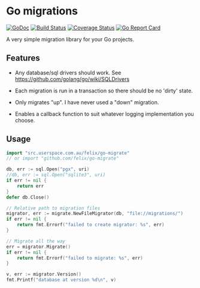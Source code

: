 # Go migrations

[![GoDoc](https://godoc.org/github.com/felix/go-migrate?status.svg)](http://godoc.org/github.com/felix/go-migrate)
[![Build Status](https://cloud.drone.io/api/badges/felix/go-migrate/status.svg)](https://cloud.drone.io/felix/go-migrate)
[![Coverage Status](https://coveralls.io/repos/github/felix/go-migrate/badge.svg?branch=master)](https://coveralls.io/github/felix/go-migrate?branch=master)
[![Go Report Card](https://goreportcard.com/badge/github.com/felix/go-migrate)](https://goreportcard.com/report/github.com/felix/go-migrate)

A very simple migration library for your Go projects.

## Features

- Any database/sql drivers should work. See https://github.com/golang/go/wiki/SQLDrivers

- Each migration is run in a transaction so there should be no 'dirty' state.

- Only migrates "up". I have never used a "down" migration.

- Enables a callback function to suit whatever logging implementation you choose.

## Usage

```go
import "src.userspace.com.au/felix/go-migrate"
// or import "github.com/felix/go-migrate"

db, err := sql.Open("pgx", uri)
//db, err := sql.Open("sqlite3", uri)
if err != nil {
    return err
}
defer db.Close()

// Relative path to migration files
migrator, err := migrate.NewFileMigrator(db, "file://migrations/")
if err != nil {
    return fmt.Errorf("failed to create migrator: %s", err)
}

// Migrate all the way
err = migrator.Migrate()
if err != nil {
    return fmt.Errorf("failed to migrate: %s", err)
}

v, err := migrator.Version()
fmt.Printf("database at version %d\n", v)
```

